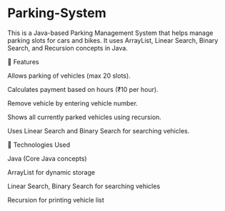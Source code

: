 # Parking-System

This is a Java-based Parking Management System that helps manage parking slots for cars and bikes.
It uses ArrayList, Linear Search, Binary Search, and Recursion concepts in Java.

🔹 Features

Allows parking of vehicles (max 20 slots).

Calculates payment based on hours (₹10 per hour).

Remove vehicle by entering vehicle number.

Shows all currently parked vehicles using recursion.

Uses Linear Search and Binary Search for searching vehicles.

🔹 Technologies Used

Java (Core Java concepts)

ArrayList for dynamic storage

Linear Search, Binary Search for searching vehicles

Recursion for printing vehicle list
